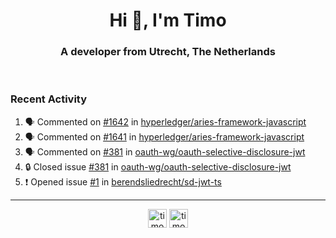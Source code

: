 <h1 align="center">Hi 👋, I'm Timo</h1>
<h3 align="center">A developer from Utrecht, The Netherlands</h3>
<br/>
<!-- https://github.com/rahuldkjain/github-profile-readme-generator --!>

<!--  <p align="left"><img src="https://github-readme-stats.vercel.app/api?username=timoglastra&show_icons=true&count_private=true&" alt="timoglastra" /></p> --!>

<!--
Github language stats
<p align="left"><img src="https://github-readme-stats.vercel.app/api/top-langs/?username=timoglastra&layout=compact" alt="timoglastra" /><p>
-->

<!-- Codestats language stats -->
<!-- <p align="left"><img src="https://codestats-readme.vercel.app/api/top-langs/?username=timoglastra&layout=compact&language_count=12" alt="timoglastra" /><p>    --!>
  
<h3>Recent Activity</h3>

<!--START_SECTION:activity-->
1. 🗣 Commented on [#1642](https://github.com/hyperledger/aries-framework-javascript/issues/1642#issuecomment-1820286938) in [hyperledger/aries-framework-javascript](https://github.com/hyperledger/aries-framework-javascript)
2. 🗣 Commented on [#1641](https://github.com/hyperledger/aries-framework-javascript/issues/1641#issuecomment-1819130796) in [hyperledger/aries-framework-javascript](https://github.com/hyperledger/aries-framework-javascript)
3. 🗣 Commented on [#381](https://github.com/oauth-wg/oauth-selective-disclosure-jwt/issues/381#issuecomment-1818446323) in [oauth-wg/oauth-selective-disclosure-jwt](https://github.com/oauth-wg/oauth-selective-disclosure-jwt)
4. 🔒 Closed issue [#381](https://github.com/oauth-wg/oauth-selective-disclosure-jwt/issues/381) in [oauth-wg/oauth-selective-disclosure-jwt](https://github.com/oauth-wg/oauth-selective-disclosure-jwt)
5. ❗ Opened issue [#1](https://github.com/berendsliedrecht/sd-jwt-ts/issues/1) in [berendsliedrecht/sd-jwt-ts](https://github.com/berendsliedrecht/sd-jwt-ts)
<!--END_SECTION:activity-->

---

<p align="center">
<a href="https://twitter.com/timoglastra" target="blank"><img align="center" src="https://cdn.jsdelivr.net/npm/simple-icons@3.0.1/icons/twitter.svg" alt="timoglastra" height="30" width="30" /></a>
<a href="https://linkedin.com/in/timoglastra" target="blank"><img align="center" src="https://cdn.jsdelivr.net/npm/simple-icons@3.0.1/icons/linkedin.svg" alt="timoglastra" height="30" width="30" /></a>
</p>



